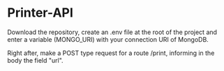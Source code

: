 # Printer-API

Download the repository, create an .env file at the root of the project and enter a variable (MONGO_URI) with your connection URI of MongoDB.

Right after, make a POST type request for a route /print, informing in the body the field "url".
